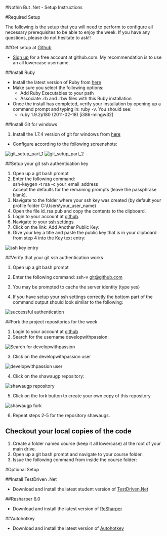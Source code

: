 #Nothin But .Net - Setup Instructions

#Required Setup

The following is the setup that you will need to perform to configure all necessary prerequisites to be able to enjoy the week. If you have any questions, please do not hesitate to ask!!

##Get setup at [Github](http://github.com)

* [Sign up](https://github.com/signup/free) for a free account at github.com. My recommendation is to use an all lowercase username.

##Install Ruby

* Install the latest version of Ruby from [here](http://rubyforge.org/frs/download.php/75127/rubyinstaller-1.9.2-p290.exe)
* Make sure you select the following options:
  * Add Ruby Executables to your path
  * Associate .rb and .rbw files with this Ruby installation
* Once the install has completed, verify your installation by opening up a command prompt and typing in: ruby -v. You should see:
  * ruby 1.9.2p180 (2011-02-18) [i386-mingw32]

##Install Git for windows

1. Install the 1.7.4 version of git for windows from [here](http://code.google.com/p/msysgit/downloads/detail?name=Git-1.7.4-preview20110204.exe&can=2&q=)

* Configure according to the following screenshots:

![git_setup_part_1](http://github.com/developwithpassion/nbdn_setup/raw/master/images/git_setup_part_1.png)
![git_setup_part_2](http://github.com/developwithpassion/nbdn_setup/raw/master/images/git_setup_part_2.png)

##Setup your git ssh authentication key

1. Open up a git bash prompt
2. Enter the following command:    
   ssh-keygen -t rsa -c your_email_address  
   Accept the defaults for the remaining prompts (leave the passphrase blank).  
3. Navigate to the folder where your ssh key was created (by default your profile folder C:\Users\your_user_name)
4. Open the file id_rsa.pub and copy the contents to the clipboard.
5. Login to your account at [github](https://github.com/login).
6. Navigate to your [ssh settings](https://github.com/account/ssh)
7. Click on the link: Add Another Public Key:
8. Give your key a title and paste the public key that is in your clipboard from step 4 into the Key text entry:

![ssh key entry](http://github.com/developwithpassion/nbdn_setup/raw/master/images/add_ssh_key.png)

##Verify that your git ssh authentication works

1. Open up a git bash prompt
2. Enter the following command:
   ssh-v git@github.com

3. You may be prompted to cache the server identity (type yes)
4. If you have setup your ssh settings correctly the bottom part of the command output should look similar to the following:

![successful authentication](http://github.com/developwithpassion/nbdn_setup/raw/master/images/git_authentication.png)


##Fork the project repositories for the week

1. Login to your account at [github](https://github.com/login)
2. Search for the username developwithpassion:

![Search for developwithpassion](http://github.com/developwithpassion/nbdn_setup/raw/master/imagesgithub_search_for_develop_with_passion.png)

3. Click on the developwithpassion user

![developwithpassion user](http://github.com/developwithpassion/nbdn_setup/raw/master/images/github_developwithpassion_user.png)

4. Click on the shawaugp repository:

![shawaugp repository](http://github.com/developwithpassion/nbdn_setup/raw/master/images/github_shawaugp.png)

5. Click on the fork button to create your own copy of this repository

![shawaugp fork](http://github.com/developwithpassion/nbdn_setup/raw/master/images/github_fork.png)

6. Repeat steps 2-5 for the repository shawaugs.


## Checkout your local copies of the code

1. Create a folder named course (keep it all lowercase) at the root of your main drive.
2. Open up a git bash prompt and navigate to your course folder.
3. Issue the following command from inside the course folder:



#Optional Setup

##Install TestDriven .Net

* Download and install the latest student version of [TestDriven.Net](http://testdriven.net/download_release.aspx?LicenceType=Personal)

##Resharper 6.0

* Download and install the latest version of [ReSharper](http://www.jetbrains.com/resharper/)

##Autohotkey

* Download and install the latest version of [Autohotkey](http://www.autohotkey.com/)


